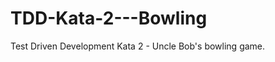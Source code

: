 TDD-Kata-2---Bowling
====================

Test Driven Development Kata 2 - Uncle Bob's bowling game.